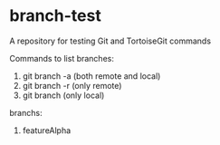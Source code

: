 # branch-test
A repository for testing Git and TortoiseGit commands

Commands to list branches:
1. git branch -a (both remote and local)
2. git branch -r (only remote)
3. git branch (only local)

branchs:
1. featureAlpha